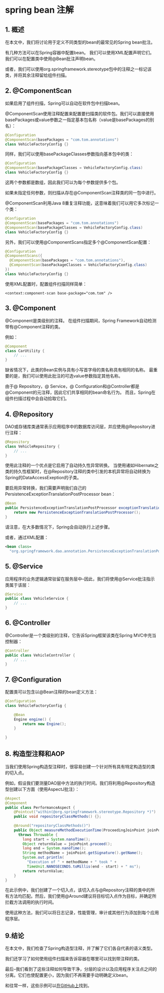 # spring bean 注解

## 1. 概述
在本文中，我们将讨论用于定义不同类型的bean的最常见的Spring bean批注。

有几种方法可以在Spring容器中配置bean。 我们可以使用XML配置声明它们。 我们可以在配置类中使用@Bean批注声明bean。


或者，我们可以使用org.springframework.stereotype包中的注释之一标记该类，并将其余注释留给组件扫描。

## 2. @ComponentScan
如果启用了组件扫描，Spring可以自动在软件包中扫描bean。

@ComponentScan使用注释配置来配置要扫描类的软件包。我们可以直接使用basePackages或value参数之一指定基本包名称（value是basePackages的别名）：

```java
@Configuration
@ComponentScan(basePackages = "com.tom.annotations")
class VehicleFactoryConfig {}
```

同样，我们可以使用basePackageClasses参数指向基本包中的类：

```java
@Configuration
@ComponentScan(basePackageClasses = VehicleFactoryConfig.class)
class VehicleFactoryConfig {}
```

这两个参数都是数组，因此我们可以为每个参数提供多个包。

如果未指定任何参数，则扫描从存在@ComponentScan注释类的同一包中进行。

@ComponentScan利用Java 8重复注释功能，这意味着我们可以用它多次标记一个类：

```java
@Configuration
@ComponentScan(basePackages = "com.tom.annotations")
@ComponentScan(basePackageClasses = VehicleFactoryConfig.class)
class VehicleFactoryConfig {}
```

另外，我们可以使用@ComponentScans指定多个@ComponentScan配置：

```java
@Configuration
@ComponentScans({ 
  @ComponentScan(basePackages = "com.tom.annotations"), 
  @ComponentScan(basePackageClasses = VehicleFactoryConfig.class)
})
class VehicleFactoryConfig {}
```

使用XML配置时，配置组件扫描同样简单：

`<context:component-scan base-package="com.tom" />`

## 3. @Component
@Component是类级别的注释。 在组件扫描期间，Spring Framework自动检测带有@Component注释的类。

例如：

```java
@Component
class CarUtility {
    // ...
}
```

缺省情况下，此类的Bean实例与具有小写首字母的类名称具有相同的名称。 最重要的是，我们可以使用此批注的可选value参数指定其他名称。


由于@ Repository，@ Service，@ Configuration和@Controller都是@Component的元注释，因此它们共享相同的bean命名行为。 而且，Spring在组件扫描过程中会自动拾取它们。
## 4. @Repository
DAO或存储库类通常表示应用程序中的数据库访问层，并应使用@Repository进行注释：

```java
@Repository
class VehicleRepository {
    // ...
}
```

使用此注释的一个优点是它启用了自动持久性异常转换。 当使用诸如Hibernate之类的持久性框架时，在@Repository注释的类中引发的本机异常将自动转换为Spring的DataAccessExeption的子类。

要启用异常转换，我们需要声明我们自己的PersistenceExceptionTranslationPostProcessor bean：

```java
@Bean
public PersistenceExceptionTranslationPostProcessor exceptionTranslation() {
    return new PersistenceExceptionTranslationPostProcessor();
}
```

请注意，在大多数情况下，Spring会自动执行上述步骤。

或者，通过XML配置：

```xml
<bean class=
  "org.springframework.dao.annotation.PersistenceExceptionTranslationPostProcessor"/>
```

## 5. @Service
应用程序的业务逻辑通常驻留在服务层中–因此，我们将使用@Service批注指示类属于该层：

```java
@Service
public class VehicleService {
    // ...    
}
```
## 6. @Controller
@Controller是一个类级别的注释，它告诉Spring框架该类在Spring MVC中充当控制器：

```java
@Controller
public class VehicleController {
    // ...
}
```

## 7. @Configuration
配置类可以包含以@Bean注释的bean定义方法：

```java
@Configuration
class VehicleFactoryConfig {
 
    @Bean
    Engine engine() {
        return new Engine();
    }
 
}
```

## 8. 构造型注释和AOP
当我们使用Spring构造型注释时，很容易创建一个针对所有具有特定构造型的类的切入点。

例如，假设我们要测量DAO层中方法的执行时间。我们将利用@Repository构造型创建以下方面（使用AspectJ批注）：

```java
@Aspect
@Component
public class PerformanceAspect {
    @Pointcut("within(@org.springframework.stereotype.Repository *)")
    public void repositoryClassMethods() {};
 
    @Around("repositoryClassMethods()")
    public Object measureMethodExecutionTime(ProceedingJoinPoint joinPoint) 
      throws Throwable {
        long start = System.nanoTime();
        Object returnValue = joinPoint.proceed();
        long end = System.nanoTime();
        String methodName = joinPoint.getSignature().getName();
        System.out.println(
          "Execution of " + methodName + " took " + 
          TimeUnit.NANOSECONDS.toMillis(end - start) + " ms");
        return returnValue;
    }
}
```

在此示例中，我们创建了一个切入点，该切入点与@Repository注释的类中的所有方法均匹配。然后，我们使用@Around建议将目标切入点作为目标，并确定所拦截方法调用的执行时间。

使用这种方法，我们可以将日志记录，性能管理，审计或其他行为添加到每个应用程序层。

## 9.结论
在本文中，我们检查了Spring构造型注释，并了解了它们各自代表的语义类型。

我们还学习了如何使用组件扫描来告诉容器在哪里可以找到带注释的类。

最后–我们看到了这些注释如何导致干净，分层的设计以及应用程序关注点之间的分离。它们也使配置更小，因为我们不再需要手动明确定义bean。

和往常一样，这些示例可以[在GitHub上](https://github.com/tomlxq/tutorials/tree/master/spring-boot-modules/spring-boot-annotations)找到。